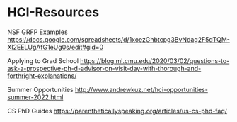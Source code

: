 # HCI-Resources


NSF GRFP Examples
https://docs.google.com/spreadsheets/d/1xoezGhbtcpg3BvNdag2F5dTQM-Xl2EELUgAfG1eUg0s/edit#gid=0 


Applying to Grad School
https://blog.ml.cmu.edu/2020/03/02/questions-to-ask-a-prospective-ph-d-advisor-on-visit-day-with-thorough-and-forthright-explanations/


Summer Opportunities
http://www.andrewkuz.net/hci-opportunities-summer-2022.html 

CS PhD Guides
https://parentheticallyspeaking.org/articles/us-cs-phd-faq/ 
